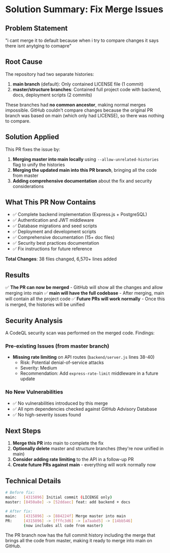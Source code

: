 # Solution Summary: Fix Merge Issues

## Problem Statement
"i cant merge it to default because when i try to compare changes it says there isnt anytging to comapre"

## Root Cause
The repository had two separate histories:
1. **main branch** (default): Only contained LICENSE file (1 commit)
2. **master/structure branches**: Contained full project code with backend, docs, deployment scripts (2 commits)

These branches had **no common ancestor**, making normal merges impossible. GitHub couldn't compare changes because the original PR branch was based on main (which only had LICENSE), so there was nothing to compare.

## Solution Applied
This PR fixes the issue by:

1. **Merging master into main locally** using `--allow-unrelated-histories` flag to unify the histories
2. **Merging the updated main into this PR branch**, bringing all the code from master
3. **Adding comprehensive documentation** about the fix and security considerations

## What This PR Now Contains
- ✅ Complete backend implementation (Express.js + PostgreSQL)
- ✅ Authentication and JWT middleware
- ✅ Database migrations and seed scripts  
- ✅ Deployment and development scripts
- ✅ Comprehensive documentation (15+ doc files)
- ✅ Security best practices documentation
- ✅ Fix instructions for future reference

**Total Changes**: 38 files changed, 6,570+ lines added

## Results
✅ **The PR can now be merged** - GitHub will show all the changes and allow merging into main
✅ **main will have the full codebase** - After merging, main will contain all the project code
✅ **Future PRs will work normally** - Once this is merged, the histories will be unified

## Security Analysis
A CodeQL security scan was performed on the merged code. Findings:

### Pre-existing Issues (from master branch)
- **Missing rate limiting** on API routes (`backend/server.js` lines 38-40)
  - Risk: Potential denial-of-service attacks
  - Severity: Medium
  - Recommendation: Add `express-rate-limit` middleware in a future update
  
### No New Vulnerabilities
- ✅ No vulnerabilities introduced by this merge
- ✅ All npm dependencies checked against GitHub Advisory Database
- ✅ No high-severity issues found

## Next Steps
1. **Merge this PR** into main to complete the fix
2. **Optionally delete** master and structure branches (they're now unified in main)
3. **Consider adding rate limiting** to the API in a follow-up PR
4. **Create future PRs against main** - everything will work normally now

## Technical Details
```bash
# Before fix:
main:   [4315896] Initial commit (LICENSE only)
master: [8450a8e] -> [52ddaec] feat: add backend + docs

# After fix:
main:   [4315896] -> [884224f] Merge master into main
PR:     [4315896] -> [fffc3d6] -> [a7aabd5] -> [14bb546]
        (now includes all code from master)
```

The PR branch now has the full commit history including the merge that brings all the code from master, making it ready to merge into main on GitHub.
